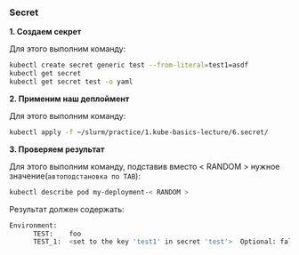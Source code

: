 ### Secret

**1. Создаем секрет**

Для этого выполним команду:
```bash
kubectl create secret generic test --from-literal=test1=asdf
kubectl get secret
kubectl get secret test -o yaml
```

**2. Применим наш деплоймент**

Для этого выполним команду:
```bash
kubectl apply -f ~/slurm/practice/1.kube-basics-lecture/6.secret/
```

**3. Проверяем результат**

Для этого выполним команду, подставив вместо < RANDOM > нужное значение(`автоподстановка по TAB`):
```bash
kubectl describe pod my-deployment-< RANDOM >
```

Результат должен содержать:
```bash
Environment:
      TEST:    foo
      TEST_1:  <set to the key 'test1' in secret 'test'>  Optional: false
```
